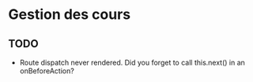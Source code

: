 # Gestion des cours

## TODO
- Route dispatch never rendered. Did you forget to call this.next() in an onBeforeAction?
